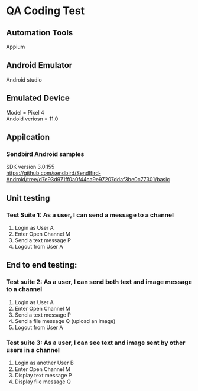 # QA Coding Test

## Automation Tools
Appium

## Android Emulator
Android studio

## Emulated Device
Model = Pixel 4  
Andoid veriosn = 11.0

## Appilcation
### Sendbird Android samples
SDK version 3.0.155  
https://github.com/sendbird/SendBird-Android/tree/d7e93d971ff0a0f44ca9e97207ddaf3be0c77301/basic


## Unit testing
### Test Suite 1: As a user, I can send a message to a channel
1. Login as User A
2. Enter Open Channel M
3. Send a text message P
4. Logout from User A

## End to end testing:
### Test suite 2: As a user, I can send both text and image message to a channel
1. Login as User A
2. Enter Open Channel M
3. Send a text message P
4. Send a file message Q (upload an image)
5. Logout from User A

### Test suite 3: As a user, I can see text and image sent by other users in a channel
1. Login as another User B
2. Enter Open Channel M
3. Display text message P
4. Display file message Q
